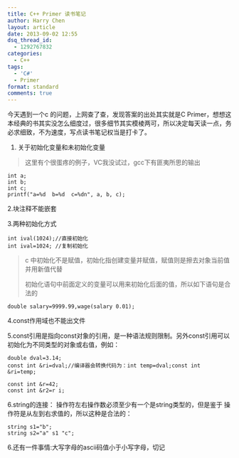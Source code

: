 ```yaml
---
title: C++ Primer 读书笔记
author: Harry Chen
layout: article
date: 2013-09-02 12:55
dsq_thread_id:
  - 1292767832
categories:
  - C++
tags:
  - 'C#'
  - Primer
format: standard
comments: true
---
```


  今天遇到一个c 的问题，上网查了查，发现答案的出处其实就是C Primer，想想这本经典的书其实没怎么细度过，很多细节其实模棱两可，所以决定每天读一点，务必求细致，不为速度，写点读书笔记权当是打卡了。

  1. 关于初始化变量和未初始化变量

> 这里有个很蛋疼的例子，VC我没试过，gcc下有匪夷所思的输出

    int a;
    int b;
    int c;
    printf("a=%d  b=%d  c=%dn", a, b, c);

2.块注释不能嵌套

3.两种初始化方式


    int ival(1024);//直接初始化
    int ival=1024; //复制初始化

> c 中初始化不是赋值，初始化指创建变量并赋值，赋值则是擦去对象当前值并用新值代替
>
> 初始化语句中前面定义的变量可以用来初始化后面的值，所以如下语句是合法的


    double salary=9999.99,wage(salary 0.01);

4.const作用域也不能出文件

5.const引用是指向const对象的引用，是一种语法规则限制。另外const引用可以初始化为不同类型的对象或右值，例如：


    double dval=3.14;
    const int &ri=dval;//编译器会转换代码为：int temp=dval;const int &ri=temp;

    const int &r=42;
    const int &r2=r i;

6.string的连接： 操作符左右操作数必须至少有一个是string类型的，但是鉴于 操作符是从左到右求值的，所以这种是合法的：


    string s1="b";
    string s2="a" s1 "c";

6.还有一件事情:大写字母的ascii码值小于小写字母，切记
